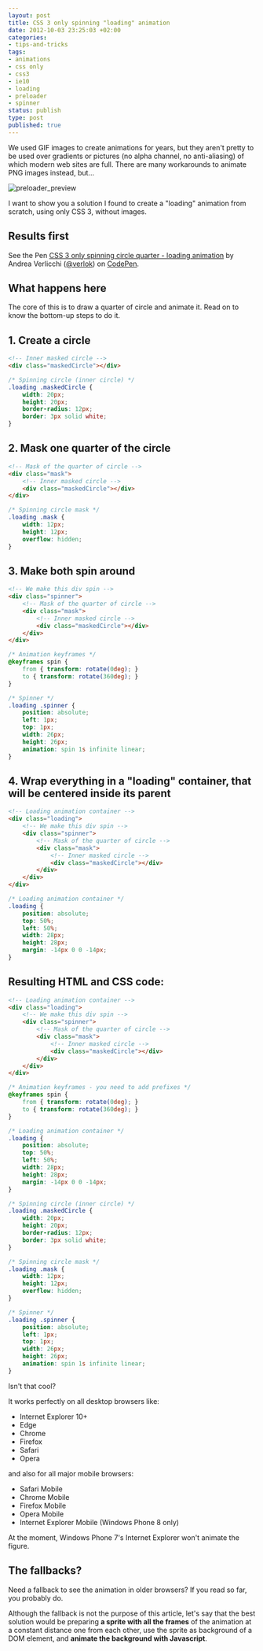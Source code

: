```yaml
---
layout: post
title: CSS 3 only spinning "loading" animation
date: 2012-10-03 23:25:03 +02:00
categories:
- tips-and-tricks
tags:
- animations
- css only
- css3
- ie10
- loading
- preloader
- spinner
status: publish
type: post
published: true
---
```

We used GIF images to create animations for years, but they aren't pretty to be used over gradients or pictures (no alpha channel, no anti-aliasing) of which modern web sites are full. There are many workarounds to animate PNG images instead, but...

![](/assets/post-images/preloader_preview1.png "preloader_preview")

I want to show you a solution I found to create a "loading" animation from scratch, using only CSS 3, without images.

## Results first

<p data-height="265" data-theme-id="0" data-slug-hash="bWmvON" data-default-tab="css,result" data-user="verlok" data-embed-version="2" data-pen-title="CSS 3 only spinning circle quarter - loading animation" class="codepen">See the Pen <a href="https://codepen.io/verlok/pen/bWmvON/">CSS 3 only spinning circle quarter - loading animation</a> by Andrea Verlicchi (<a href="https://codepen.io/verlok">@verlok</a>) on <a href="https://codepen.io">CodePen</a>.</p>
<script async src="https://production-assets.codepen.io/assets/embed/ei.js"></script>

## What happens here

The core of this is to draw a quarter of circle and animate it.
Read on to know the bottom-up steps to do it.

## 1. Create a circle

```html
<!-- Inner masked circle -->
<div class="maskedCircle"></div>
```

```css
/* Spinning circle (inner circle) */
.loading .maskedCircle {
	width: 20px;
	height: 20px;
	border-radius: 12px;
	border: 3px solid white;
}
```

## 2. Mask one quarter of the circle

```html
<!-- Mask of the quarter of circle -->
<div class="mask">
    <!-- Inner masked circle -->
    <div class="maskedCircle"></div>
</div>
```

```css
/* Spinning circle mask */
.loading .mask {
	width: 12px;
	height: 12px;
	overflow: hidden;
}
```

## 3. Make both spin around

```html
<!-- We make this div spin -->
<div class="spinner">
	<!-- Mask of the quarter of circle -->
	<div class="mask">
		<!-- Inner masked circle -->
		<div class="maskedCircle"></div>
	</div>
</div>
```

```css
/* Animation keyframes */
@keyframes spin {
	from { transform: rotate(0deg); }
	to { transform: rotate(360deg); }
}

/* Spinner */
.loading .spinner {
	position: absolute;
	left: 1px;
	top: 1px;
	width: 26px;
	height: 26px;
	animation: spin 1s infinite linear;
}
```

## 4. Wrap everything in a "loading" container, that will be centered inside its parent

```html
<!-- Loading animation container -->
<div class="loading">
	<!-- We make this div spin -->
	<div class="spinner">
		<!-- Mask of the quarter of circle -->
		<div class="mask">
			<!-- Inner masked circle -->
			<div class="maskedCircle"></div>
		</div>
	</div>
</div>
```

```css
/* Loading animation container */
.loading {
	position: absolute;
	top: 50%;
	left: 50%;
	width: 28px;
	height: 28px;
	margin: -14px 0 0 -14px;
}
```

## Resulting HTML and CSS code:

```html
<!-- Loading animation container -->
<div class="loading">
	<!-- We make this div spin -->
	<div class="spinner">
		<!-- Mask of the quarter of circle -->
		<div class="mask">
			<!-- Inner masked circle -->
			<div class="maskedCircle"></div>
		</div>
	</div>
</div>
```

```css
/* Animation keyframes - you need to add prefixes */
@keyframes spin {
	from { transform: rotate(0deg); }
	to { transform: rotate(360deg); }
}

/* Loading animation container */
.loading {
	position: absolute;
	top: 50%;
	left: 50%;
	width: 28px;
	height: 28px;
	margin: -14px 0 0 -14px;
}

/* Spinning circle (inner circle) */
.loading .maskedCircle {
	width: 20px;
	height: 20px;
	border-radius: 12px;
	border: 3px solid white;
}

/* Spinning circle mask */
.loading .mask {
	width: 12px;
	height: 12px;
	overflow: hidden;
}

/* Spinner */
.loading .spinner {
	position: absolute;
	left: 1px;
	top: 1px;
	width: 26px;
	height: 26px;
	animation: spin 1s infinite linear;
}
```

Isn't that cool?

It works perfectly on all desktop browsers like:

* Internet Explorer 10+
* Edge
* Chrome
* Firefox
* Safari
* Opera

and also for all major mobile browsers:

* Safari Mobile
* Chrome Mobile
* Firefox Mobile
* Opera Mobile
* Internet Explorer Mobile (Windows Phone 8 only)

At the moment, Windows Phone 7's Internet Explorer won't animate the figure.

## The fallbacks?

Need a fallback to see the animation in older browsers? If you read so far, you probably do.

Although the fallback is not the purpose of this article, let's say that the best solution would be preparing **a sprite with all the frames** of the animation at a constant distance one from each other, use the sprite as background of a DOM element, and **animate the background with Javascript**.
